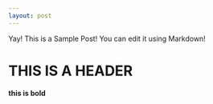```yaml
---
layout: post
---
```


Yay! This is a Sample Post! You can edit it using Markdown!

# THIS IS A HEADER

**this is bold**